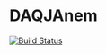 # DAQJAnem

[![Build Status](https://github.com/pjsjipt/DAQJAnem.jl/actions/workflows/CI.yml/badge.svg?branch=main)](https://github.com/pjsjipt/DAQJAnem.jl/actions/workflows/CI.yml?query=branch%3Amain)
